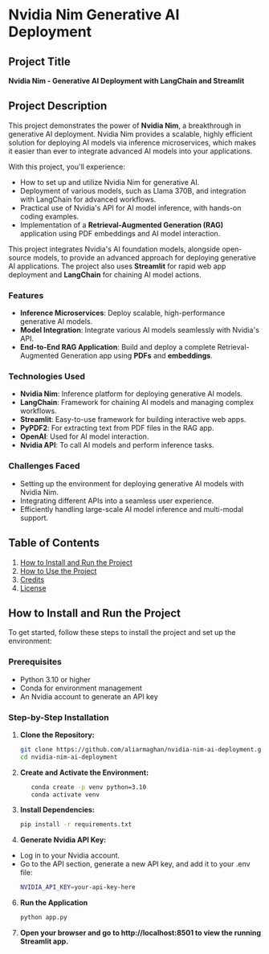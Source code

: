 # Nvidia Nim Generative AI Deployment


## Project Title

**Nvidia Nim - Generative AI Deployment with LangChain and Streamlit**

## Project Description

This project demonstrates the power of **Nvidia Nim**, a breakthrough in generative AI deployment. Nvidia Nim provides a scalable, highly efficient solution for deploying AI models via inference microservices, which makes it easier than ever to integrate advanced AI models into your applications.

With this project, you'll experience:
- How to set up and utilize Nvidia Nim for generative AI.
- Deployment of various models, such as Llama 370B, and integration with LangChain for advanced workflows.
- Practical use of Nvidia's API for AI model inference, with hands-on coding examples.
- Implementation of a **Retrieval-Augmented Generation (RAG)** application using PDF embeddings and AI model interaction.

This project integrates Nvidia's AI foundation models, alongside open-source models, to provide an advanced approach for deploying generative AI applications. The project also uses **Streamlit** for rapid web app deployment and **LangChain** for chaining AI model actions.

### Features
- **Inference Microservices**: Deploy scalable, high-performance generative AI models.
- **Model Integration**: Integrate various AI models seamlessly with Nvidia's API.
- **End-to-End RAG Application**: Build and deploy a complete Retrieval-Augmented Generation app using **PDFs** and **embeddings**.

### Technologies Used
- **Nvidia Nim**: Inference platform for deploying generative AI models.
- **LangChain**: Framework for chaining AI models and managing complex workflows.
- **Streamlit**: Easy-to-use framework for building interactive web apps.
- **PyPDF2**: For extracting text from PDF files in the RAG app.
- **OpenAI**: Used for AI model interaction.
- **Nvidia API**: To call AI models and perform inference tasks.

### Challenges Faced
- Setting up the environment for deploying generative AI models with Nvidia Nim.
- Integrating different APIs into a seamless user experience.
- Efficiently handling large-scale AI model inference and multi-modal support.

## Table of Contents
1. [How to Install and Run the Project](#how-to-install-and-run-the-project)
2. [How to Use the Project](#how-to-use-the-project)
3. [Credits](#credits)
4. [License](#license)

## How to Install and Run the Project

To get started, follow these steps to install the project and set up the environment:

### Prerequisites
- Python 3.10 or higher
- Conda for environment management
- An Nvidia account to generate an API key

### Step-by-Step Installation
1. **Clone the Repository:**
   ```bash
   git clone https://github.com/aliarmaghan/nvidia-nim-ai-deployment.git
   cd nvidia-nim-ai-deployment

2. **Create and Activate the Environment:**
   ```bash
      conda create -p venv python=3.10
      conda activate venv

3. **Install Dependencies:**
   ```bash
   pip install -r requirements.txt

4. **Generate Nvidia API Key:**

- Log in to your Nvidia account.
- Go to the API section, generate a new API key, and add it to your .env file:
   ```bash
   NVIDIA_API_KEY=your-api-key-here

6. **Run the Application**
   ```bash
   python app.py

7. **Open your browser and go to http://localhost:8501 to view the running Streamlit app.**
